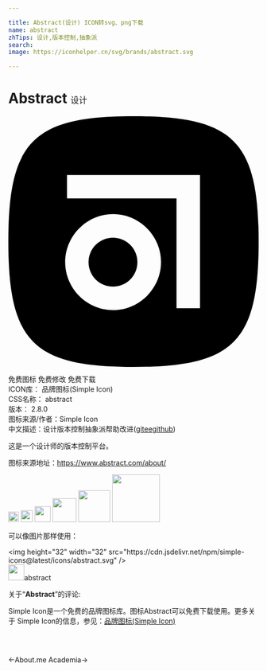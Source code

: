 ```yaml
---

title: Abstract(设计) ICON转svg、png下载
name: abstract
zhTips: 设计,版本控制,抽象派
search: 
image: https://iconhelper.cn/svg/brands/abstract.svg

---
```


# Abstract  <small style="font-size: 60%;font-weight: 100">设计</small>

<div id="svg" class="svg-wrap">
<svg role="img" viewBox="0 0 24 24" xmlns="http://www.w3.org/2000/svg"><title>Abstract icon</title><path d="M12 0c9.601 0 12 2.399 12 12 0 9.601-2.399 12-12 12-9.601 0-12-2.399-12-12C0 2.399 2.399 0 12 0zm-1.969 18.564c2.524.003 4.604-2.07 4.609-4.595 0-2.521-2.074-4.595-4.595-4.595S5.45 11.449 5.45 13.969c0 2.516 2.065 4.588 4.581 4.595zm8.344-.189V5.625H5.625v2.247h10.498v10.503h2.252zm-8.344-6.748a2.343 2.343 0 11-.002 4.686 2.343 2.343 0 01.002-4.686z"/></svg>
</div>
<detail full-name='abstract'></detail>

<div class="detail-page">
<p>
<span><span class="badge-success badge">免费图标</span> <span class="badge-success badge">免费修改</span>  <span class="badge-success badge">免费下载</span> </span>
<br/>
<span>
ICON库：
<span class="badge-secondary badge">品牌图标(Simple Icon)</span> 
</span>
<br/>
<span>
CSS名称：
<span class="badge-secondary badge">abstract</span> 
</span>

<br/>
<span>
版本：
<span class="badge-secondary badge">2.8.0</span> 
</span>
<br/>
<span>图标来源/作者：<span class="badge-light badge">Simple Icon</span></span> 
<br/>
<span class="zh-detail">中文描述：<span class="badge-primary badge">设计</span><span class="badge-primary badge">版本控制</span><span class="badge-primary badge">抽象派</span><span class="help-link"><span>帮助改进</span>(<a href="https://gitee.com/liuwave/icon-helper/edit/master/json/brands/abstract.json" target="_blank" rel="noopener noreferrer">gitee</a><a href="https://github.com/liuwave/icon-helper/edit/master/json/brands/abstract.json" target="_blank" rel="noopener noreferrer">github</a></span>)</span><br/>
</p>
</div><div class="description description alert alert-light"><p>这是一个设计师的版本控制平台。</p><p>图标来源地址：<a href="https://www.abstract.com/about/" target="_blank" rel="noopener noreferrer">https://www.abstract.com/about/</a></p></div>
<div class="alert alert-dark">
<img height="21" width="21" src="https://cdn.jsdelivr.net/npm/simple-icons@latest/icons/abstract.svg" />
<img height="24" width="24" src="https://cdn.jsdelivr.net/npm/simple-icons@latest/icons/abstract.svg" />
<img height="32" width="32" src="https://cdn.jsdelivr.net/npm/simple-icons@latest/icons/abstract.svg" />
<img height="48" width="48" src="https://cdn.jsdelivr.net/npm/simple-icons@latest/icons/abstract.svg" />
<img height="64" width="64" src="https://cdn.jsdelivr.net/npm/simple-icons@latest/icons/abstract.svg" />
<img height="96" width="96" src="https://cdn.jsdelivr.net/npm/simple-icons@latest/icons/abstract.svg" />

</div>
<div>
  <p>可以像图片那样使用：    
  </p>
  <div class="alert alert-primary" style="font-size: 14px">
    &lt;img height="32" width="32" src="https://cdn.jsdelivr.net/npm/simple-icons@latest/icons/abstract.svg" /&gt;
    <copy-btn content='<img height="32" width="32" src="https://cdn.jsdelivr.net/npm/simple-icons@latest/icons/abstract.svg" />'></copy-btn>
  </div>
  <div class="alert alert-secondary">
    <img height="32" width="32" src="https://cdn.jsdelivr.net/npm/simple-icons@latest/icons/abstract.svg" />abstract
    <copy-btn content="abstract" btn-title="复制图标名称"></copy-btn>
  </div>
</div>
<div class="icon-detail__container">
<p>关于“<b>Abstract</b>”的评论:</p>
</div>
<Vssue title="关于“Abstract”的评论" />
<div><p>Simple Icon是一个免费的品牌图标库。图标Abstract可以免费下载使用。更多关于  Simple Icon的信息，参见：<a target="_blank" href="https://iconhelper.cn/brands.html">品牌图标(Simple Icon)</a>
</p></div>


<div style="padding:2rem 0 " class="page-nav"><p class="inner"><span class="prev">←<router-link to="/icon/about-me.html">About.me</router-link></span> <span class="next"><router-link to="/icon/academia.html">Academia</router-link>→</span></p></div>
